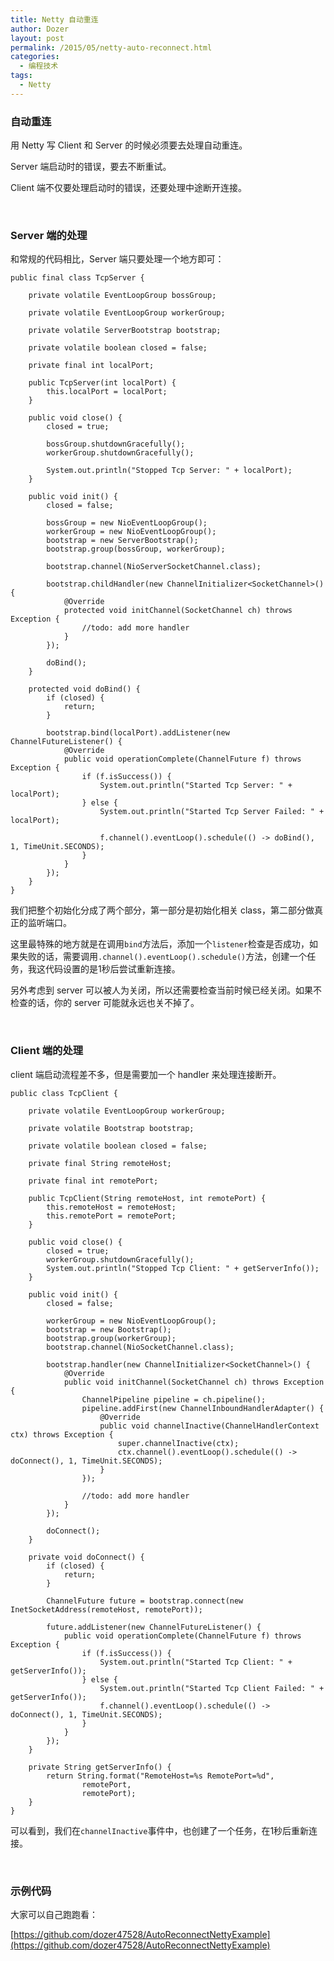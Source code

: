 ```yaml
---
title: Netty 自动重连
author: Dozer
layout: post
permalink: /2015/05/netty-auto-reconnect.html
categories:
  - 编程技术
tags:
  - Netty
---
```


### 自动重连

用 Netty 写 Client 和 Server 的时候必须要去处理自动重连。

Server 端启动时的错误，要去不断重试。

Client 端不仅要处理启动时的错误，还要处理中途断开连接。

<!--more-->

&nbsp;

### Server 端的处理

和常规的代码相比，Server 端只要处理一个地方即可：

    public final class TcpServer {
   
        private volatile EventLoopGroup bossGroup;
    
        private volatile EventLoopGroup workerGroup;
    
        private volatile ServerBootstrap bootstrap;
    
        private volatile boolean closed = false;
    
        private final int localPort;
    
        public TcpServer(int localPort) {
            this.localPort = localPort;
        }
    
        public void close() {
            closed = true;
    
            bossGroup.shutdownGracefully();
            workerGroup.shutdownGracefully();
    
            System.out.println("Stopped Tcp Server: " + localPort);
        }
    
        public void init() {
            closed = false;
    
            bossGroup = new NioEventLoopGroup();
            workerGroup = new NioEventLoopGroup();
            bootstrap = new ServerBootstrap();
            bootstrap.group(bossGroup, workerGroup);
    
            bootstrap.channel(NioServerSocketChannel.class);
    
            bootstrap.childHandler(new ChannelInitializer<SocketChannel>() {
                @Override
                protected void initChannel(SocketChannel ch) throws Exception {
                    //todo: add more handler
                }
            });
    
            doBind();
        }
    
        protected void doBind() {
            if (closed) {
                return;
            }
    
            bootstrap.bind(localPort).addListener(new ChannelFutureListener() {
                @Override
                public void operationComplete(ChannelFuture f) throws Exception {
                    if (f.isSuccess()) {
                        System.out.println("Started Tcp Server: " + localPort);
                    } else {
                        System.out.println("Started Tcp Server Failed: " + localPort);
    
                        f.channel().eventLoop().schedule(() -> doBind(), 1, TimeUnit.SECONDS);
                    }
                }
            });
        }
    }
    
我们把整个初始化分成了两个部分，第一部分是初始化相关 class，第二部分做真正的监听端口。

这里最特殊的地方就是在调用`bind`方法后，添加一个`listener`检查是否成功，如果失败的话，需要调用`.channel().eventLoop().schedule()`方法，创建一个任务，我这代码设置的是1秒后尝试重新连接。

另外考虑到 server 可以被人为关闭，所以还需要检查当前时候已经关闭。如果不检查的话，你的 server 可能就永远也关不掉了。

&nbsp;

### Client 端的处理

client 端启动流程差不多，但是需要加一个 handler 来处理连接断开。

    public class TcpClient {
    
        private volatile EventLoopGroup workerGroup;
    
        private volatile Bootstrap bootstrap;
    
        private volatile boolean closed = false;
    
        private final String remoteHost;
    
        private final int remotePort;
    
        public TcpClient(String remoteHost, int remotePort) {
            this.remoteHost = remoteHost;
            this.remotePort = remotePort;
        }
    
        public void close() {
            closed = true;
            workerGroup.shutdownGracefully();
            System.out.println("Stopped Tcp Client: " + getServerInfo());
        }
    
        public void init() {
            closed = false;
    
            workerGroup = new NioEventLoopGroup();
            bootstrap = new Bootstrap();
            bootstrap.group(workerGroup);
            bootstrap.channel(NioSocketChannel.class);
    
            bootstrap.handler(new ChannelInitializer<SocketChannel>() {
                @Override
                public void initChannel(SocketChannel ch) throws Exception {
                    ChannelPipeline pipeline = ch.pipeline();
                    pipeline.addFirst(new ChannelInboundHandlerAdapter() {
                        @Override
                        public void channelInactive(ChannelHandlerContext ctx) throws Exception {
                            super.channelInactive(ctx);
                            ctx.channel().eventLoop().schedule(() -> doConnect(), 1, TimeUnit.SECONDS);
                        }
                    });
    
                    //todo: add more handler
                }
            });
    
            doConnect();
        }
    
        private void doConnect() {
            if (closed) {
                return;
            }
    
            ChannelFuture future = bootstrap.connect(new InetSocketAddress(remoteHost, remotePort));
    
            future.addListener(new ChannelFutureListener() {
                public void operationComplete(ChannelFuture f) throws Exception {
                    if (f.isSuccess()) {
                        System.out.println("Started Tcp Client: " + getServerInfo());
                    } else {
                        System.out.println("Started Tcp Client Failed: " + getServerInfo());
                        f.channel().eventLoop().schedule(() -> doConnect(), 1, TimeUnit.SECONDS);
                    }
                }
            });
        }
    
        private String getServerInfo() {
            return String.format("RemoteHost=%s RemotePort=%d",
                    remotePort,
                    remotePort);
        }
    }
    
可以看到，我们在`channelInactive`事件中，也创建了一个任务，在1秒后重新连接。

&nbsp;

### 示例代码

大家可以自己跑跑看：

[https://github.com/dozer47528/AutoReconnectNettyExample](https://github.com/dozer47528/AutoReconnectNettyExample)